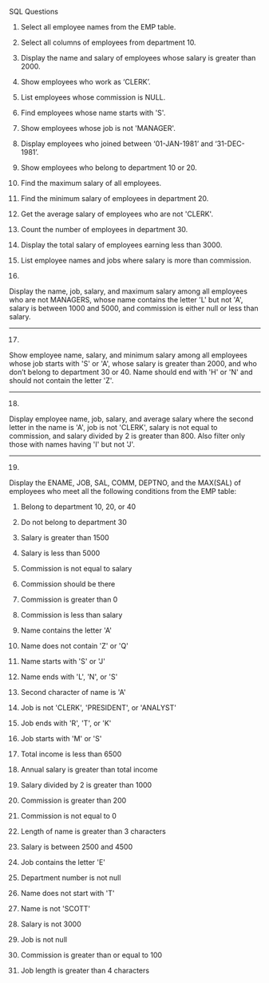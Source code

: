 SQL Questions 

1. Select all employee names from the EMP table.



2. Select all columns of employees from department 10.



3. Display the name and salary of employees whose salary is greater than 2000.



4. Show employees who work as ‘CLERK’.



5. List employees whose commission is NULL.



6. Find employees whose name starts with 'S'.


7. Show employees whose job is not 'MANAGER'.


8. Display employees who joined between ‘01-JAN-1981’ and ‘31-DEC-1981’.



9. Show employees who belong to department 10 or 20.



10. Find the maximum salary of all employees.



11. Find the minimum salary of employees in department 20.



12. Get the average salary of employees who are not 'CLERK'.



13. Count the number of employees in department 30.



14. Display the total salary of employees earning less than 3000.



15. List employee names and jobs where salary is more than commission.


16.

Display the name, job, salary, and maximum salary among all employees who are not MANAGERS, whose name contains the letter 'L' but not 'A', salary is between 1000 and 5000, and commission is either null or less than salary.


---

17.

Show employee name, salary, and minimum salary among all employees whose job starts with 'S' or 'A', whose salary is greater than 2000, and who don’t belong to department 30 or 40. Name should end with 'H' or 'N' and should not contain the letter 'Z'.


---

18.

Display employee name, job, salary, and average salary where the second letter in the name is 'A', job is not 'CLERK', salary is not equal to commission, and salary divided by 2 is greater than 800. Also filter only those with names having 'I' but not 'J'.


---

19.

Display the ENAME, JOB, SAL, COMM, DEPTNO, and the MAX(SAL) of employees who meet all the following conditions from the EMP table:

1. Belong to department 10, 20, or 40


2. Do not belong to department 30


3. Salary is greater than 1500


4. Salary is less than 5000


5. Commission is not equal to salary


6. Commission should be there


7. Commission is greater than 0


8. Commission is less than salary


9. Name contains the letter 'A'


10. Name does not contain 'Z' or 'Q'


11. Name starts with 'S' or 'J'


12. Name ends with 'L', 'N', or 'S'


13. Second character of name is 'A'


14. Job is not 'CLERK', 'PRESIDENT', or 'ANALYST'


15. Job ends with 'R', 'T', or 'K'


16. Job starts with 'M' or 'S'



18. Total income is less than 6500


19. Annual salary is greater than total income


20. Salary divided by 2 is greater than 1000


21. Commission is greater than 200


22. Commission is not equal to 0


23. Length of name is greater than 3 characters


24. Salary is between 2500 and 4500


25. Job contains the letter 'E'


26. Department number is not null


27. Name does not start with 'T'


28. Name is not 'SCOTT'


29. Salary is not 3000


30. Job is not null


31. Commission is greater than or equal to 100


32. Job length is greater than 4 characters






